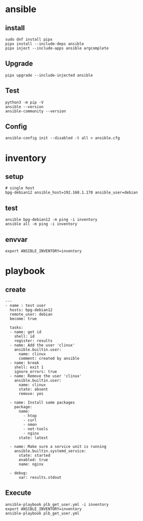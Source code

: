 # ansible
## install
    sudo dnf install pipx
    pipx install --include-deps ansible
    pipx inject --include-apps ansible argcomplete
## Upgrade
    pipx upgrade --include-injected ansible
## Test
    python3 -m pip -V
    ansible --version
    ansible-community --version
## Config
    ansible-config init --disabled -t all > ansible.cfg

# inventory
## setup
    # single host
    bpg-debian12 ansible_host=192.168.1.170 ansible_user=debian
## test
    ansible bpg-debian12 -m ping -i inventory
    ansible all -m ping -i inventory
## envvar
    export ANSIBLE_INVENTORY=inventory
    
# playbook
## create 
```
---
- name : test user
  hosts: bpg-debian12
  remote_user: debian
  become: true

  tasks:
  - name: get id
    shell: id
    register: results
  - name: Add the user 'clinux'
    ansible.builtin.user:
      name: clinux
      comment: created by ansible
  - name: break
    shell: exit 1
    ignore_errors: true
  - name: Remove the user 'clinux'
    ansible.builtin.user:
      name: clinux
      state: absent
      remove: yes

  - name: Install some packages
    package:
      name:
        - htop
        - curl
        - nmon
        - net-tools
        - nginx
      state: latest

  - name: Make sure a service unit is running
    ansible.builtin.systemd_service:
      state: started
      enabled: true
      name: nginx

  - debug:
      var: results.stdout 
```
## Execute
    ansible-playbook plb_get_user.yml -i inventory
    export ANSIBLE_INVENTORY=inventory
    ansible-playbook plb_get_user.yml